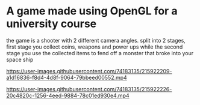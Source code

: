 # A game made using OpenGL for a university course
the game is a shooter with 2 different camera angles. split into 2 stages, first stage you collect coins, weapons and power ups while the second stage you use the collected items to fend off a monster that broke into your space ship



https://user-images.githubusercontent.com/74183135/215922209-a1d16836-f8d4-4d8f-9064-79bbeed00552.mp4



https://user-images.githubusercontent.com/74183135/215922226-20c4820c-1256-4eed-9884-78c01ed930e4.mp4

